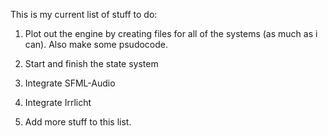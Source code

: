 This is my current list of stuff to do:

1. Plot out the engine by creating files for all of the systems (as much 
as i can). Also make some psudocode.

2. Start and finish the state system

3. Integrate SFML-Audio

4. Integrate Irrlicht

5. Add more stuff to this list.
